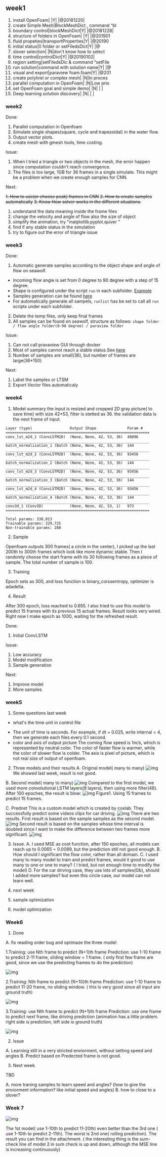 ## week1
1. install OpenFoam| |Y| |@20181220| 
2. create Simple Mesh|BlockMeshDict , command “bl
3. boundary control|blockMeshDict|Y| |@20181228| 
4. structure of folders in OpenFoam| |Y| |@201901
5. fluid propeties|transportProperties|Y| |@20190
6. initial status|0 folder or setFiledsDict|Y| |@
7. slover selection| |N|don’t know how to select 
8. time control|controlDict|Y| |@20190102| 
9. region setting|setFiledsDic & command “setFile
10. run solution|command with solution name|Y| |@
11. visual and export|paraview foam.foam|Y| |@201
12. create polyhrel or complex mesh| |N|In proces
13. parallel computation in OpenFoam| |N|Low prio
14. set OpenFoam goal and simple demo| |N| | | 
15. Deep learning solution discovery| |N| | | 

### week2
Done:

1. Parallel computation in Openfoam
2. Simulate single shapes(square, cycle and trapezoidal) in the water flow.
3. Output vector plots.
4. create mesh with gmesh tools,  time costing.

Issue:

1. When I tried a triangle or two objects in the mesh, the error happen since computation couldn't reach convergence.
2. The files is too large, 1GB for 36 frames in a single simulate. This might be a problem when we create enough samples for CNN.

Next:

~~1. How to use(or choose peak) frames in CNN~~
~~2. How to create samples automatically~~
~~3. Know How solver works in the different situations.~~

1. understand the data meaning inside the frame files
2. change the velocity and angle  of flow also the size of object
3. simplify the animation, try "matplotlib.pyplot.quiver "
4. find if any stable status in the simulation
5. try to figure out the error of triangle issue

### week3
Done:
1. Automatic generate samples according to the object shape and angle of flow on seawolf.
  * Incoming flow angle is set from 0 degree to 90 degree with a step of 15 degree.
  * Shape is configured under the script `run` in each subfolder. [Example](/Samples/square_(-3%2C-3)_(3%2C-3)_(-3%2C3)_(3%2C3)_circle/run)
  * Samples generation can be found [here](/Samples)
  * For automatically generate all sampels, `runlist` has be set to call all `run` scripts under each subfolder.
2. Delete the temp files, only keep final frames
3. All samples can be found on seawolf, structure as follows:
`shape folder / flow angle folder(0-90 degree) / paraview folder`

Issue:
1. Can not call pravaview GUI through docker
2. Most of samples cannot reach a stable status.See [here](/img/square_3_3_1_45.png)
3. Number of samples are small(36), but number of frames are large(36\*150)

Next:
1. Label the samples or LTSM
2. Export Vector files automaticaly

### week4
1. Model summary
the input is resized and cropped 2D gray picture( to save time) with size 42*53, filter is stetted as  36. 
the validation data is the next frame of input. 
```
Layer (type)                 Output Shape              Param #   
=================================================================
conv_lst_m2d_1 (ConvLSTM2D)  (None, None, 42, 53, 36)  48096     
_________________________________________________________________
batch_normalization_1 (Batch (None, None, 42, 53, 36)  144       
_________________________________________________________________
conv_lst_m2d_2 (ConvLSTM2D)  (None, None, 42, 53, 36)  93456     
_________________________________________________________________
batch_normalization_2 (Batch (None, None, 42, 53, 36)  144       
_________________________________________________________________
conv_lst_m2d_3 (ConvLSTM2D)  (None, None, 42, 53, 36)  93456     
_________________________________________________________________
batch_normalization_3 (Batch (None, None, 42, 53, 36)  144       
_________________________________________________________________
conv_lst_m2d_4 (ConvLSTM2D)  (None, None, 42, 53, 36)  93456     
_________________________________________________________________
batch_normalization_4 (Batch (None, None, 42, 53, 36)  144       
_________________________________________________________________
conv3d_1 (Conv3D)            (None, None, 42, 53, 1)   973       
=================================================================

Total params: 330,013
Trainable params: 329,725
Non-trainable params: 288
```

2. Sample

Openfoam outputs 300 frames( a circle in the center), I picked up the last 200th to 300th frames  which look like more dynamic stable. Then I randomly choose the start frame with its 30 following frames as a piece of sample. The total number of sample is 100. 

3. Training

Epoch sets as 300, and loss function is binary_corssentropy, optimizer is adadelta. 

4. Result

After 300 epoch, loss reached to 0.655. I also tried to use this model to predict 15 frames with its previous 15 actual frames. Result looks very wired. Right now I make epoch as 1000, waiting for the refreshed result.

Done:

1. Initial ConvLSTM

Issue:
1. Low accuracy
2. Model modification
3. Sample generation

Next: 
1. Improve model
2. More samples

### week5
1. Some questions last week
* what's the time unit in control file
- The unit of time is seconds. For example, if dt = 0.025, write internal = 4, then we generate each files every 0.1 second. 
- color and axis of output picture
The coming flow speed is 1m/s, which is represented by neutral color. The color of faster flow is warmer, while the color of slower flow is colder. The axis is pixel of picture, which is not real size of output of openfoam.

2. Three models and their results
A. Original model( many to many)
![img](img/model1.png)
We showed last week, result is not good.

B. Second model( many to many)
![img](img/model2.png)
Compared to the first model, we used more convolutional LSTM layers(9 layers), then using more filter(48). After 100 epoches, the result is blow:
![img](img/model2.gif)
Figure1. Using 15 frames to predict 15 frames.

C. Prednet
This is a custom model which is created by coxlab. They successfully predict some videos clips for car driving. 
![img](img/model3.png)
There are two results. First result is based on the sample samples as the second model.
![img](img/model3-1.gif)
Second result is based on the samples whose time interval is doubled since I want to make the difference between two frames more significant.
![img](img/model3-2.gif)

3. Issue.
A. I used MSE as cost function, after 150 epoches, all models can reach up to 0.0065 ~ 0.0089, but the prediction still not good enough. 
B. How should I significant the flow color, rather than all domain.
C. I used many to many model to train and predict frames, would it good to use many to one or one to many? ( I tried, but not enough time to modify the model)
D. For the car driving case, they use lots of samples(Gb), should I added more samples? but even this circle case, our model can not learn well.

4. next week
1. sample optimization
2. model optimization 

### Week6
1. Done

A. fix reading order bug and optimaze the three model:

1.Training: use Nth frame to predict (N+1)th frame
Prediction: use 1-10 frame to predict 2-11 frame, sliding window = 1 frame. ( only first few frame are good, since we use the predicting frames to do the prediction)

![img](https://jie-tao.com/wp-content/uploads/2019/02/Webp.net-gifmaker-1-1.gif)

2.Training: Nth frame to predict (N+10)th frame
Prediction: use 1-10 frame to predict 11-20 frame, no sliding window. ( this is very good since all input are ground truth)

![img](https://jie-tao.com/wp-content/uploads/2019/02/Webp.net-gifmaker-1.gif)

3.Training: use Nth frame to predict (N+1)th frame
Prediction: use one frame to predict next frame, like driving prediction (animation has a little problem. right side is prediction, left side is ground truth)

![img](https://jie-tao.com/wp-content/uploads/2019/02/Webp.net-gifmaker.gif)

2. Issue

A. Learning still in a very stricted enviorment, without setting speed and angles
B. Predict based on Predected frame is not good.

3. Next week.

TBD 

A. more traning samples to learn speed and angles? (how to give the enviorment information? like initial speed and angles)
B. how to close to a slover?

### Week 7

![img](validation%20result-1.jpg?raw=true)

 The 1st model( use 1-10th to predict 11-20th) even better than the 3rd one ( use 1-10th to predict 2-11th). The worst is 2nd one( rolling prediction). The result you can find in the attachment. ( the interesting thing is the sum-check line of model 2 in sum check is up and down, although the MSE line is increasing continuously)
